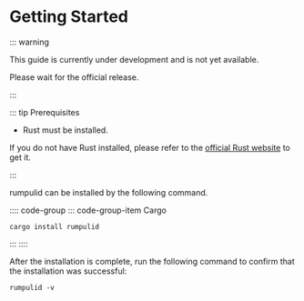 # Getting Started

::: warning

This guide is currently under development and is not yet available.

Please wait for the official release.

:::

::: tip Prerequisites

- Rust must be installed.

If you do not have Rust installed, please refer to the [official Rust website](https://www.rust-lang.org/learn/get-started) to get it.

:::

rumpulid can be installed by the following command.

:::: code-group
::: code-group-item Cargo

```shell
cargo install rumpulid
```

:::
::::

After the installation is complete, run the following command to confirm that the installation was successful:

```shell
rumpulid -v
```
